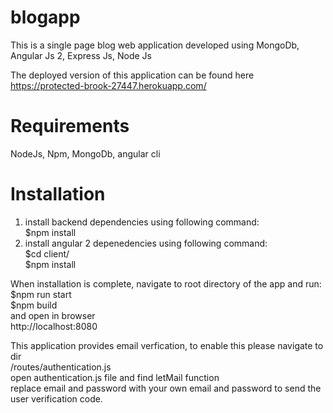 # blogapp
This is a single page blog web application developed using MongoDb, Angular Js 2, Express Js, Node Js

The deployed version of this application can be found here https://protected-brook-27447.herokuapp.com/

# Requirements
NodeJs,
Npm,
MongoDb,
angular cli

# Installation
1. install backend dependencies using following command:</br>
$npm install
2. install angular 2 depenedencies using following command:</br>
$cd client/ </br>
$npm install</br>

When installation is complete, navigate to root directory of the app
and run:</br>
$npm run start</br>
$npm build</br>
and open in browser</br>
http://localhost:8080

This application provides email verfication, to enable this please navigate to dir </br>
/routes/authentication.js </br>
open authentication.js file and find letMail function </br>
replace email and password with your own email and password to send the user verification code.




